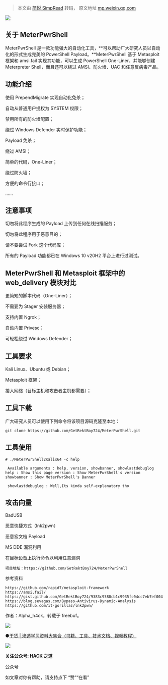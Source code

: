 > 本文由 [简悦 SimpRead](http://ksria.com/simpread/) 转码， 原文地址 [mp.weixin.qq.com](https://mp.weixin.qq.com/s/7SZra5ZCE_0E3IPQjGkSvQ)

![](https://mmbiz.qpic.cn/mmbiz_jpg/qq5rfBadR39tpy3C5BlSicTuYshtqpzXcZwSicJIjSeoHm4Miblzibb7WFzIW3wuUax3Z9owJNWC6AQ6ONDia6qHfqA/640?wx_fmt=jpeg)

关于 MeterPwrShell
----------------

MeterPwrShell 是一款功能强大的自动化工具，**可以帮助广大研究人员以自动化的形式生成完美的 PowerShell Payload。**MeterPwrShell 基于 Metasploit 框架和 amsi.fail 实现其功能，可以生成 PowerShell One-Liner，并能够创建 Meterpreter Shell，而且还可以绕过 AMSI、防火墙、UAC 和任意反病毒产品。

功能介绍
----

使用 PrependMigrate 实现自动化免杀；

自动从普通用户提权为 SYSTEM 权限；

禁用所有的防火墙配置；

绕过 Windows Defender 实时保护功能；

Payload 免杀；

绕过 AMSI；

简单的代码，One-Liner；

绕过防火墙；

方便的命令行接口；

……

注意事项
----

切勿将此程序生成的 Payload 上传到任何在线扫描服务；

切勿将此程序用于恶意目的；

请不要尝试 Fork 这个代码库；

所有的 Payload 功能都已在 Windows 10 v20H2 平台上进行过测试。

MeterPwrShell 和 Metasploit 框架中的 web_delivery 模块对比
-------------------------------------------------

更简短的脚本代码（One-Liner）；

不需要为 Stager 安装服务器；

支持内置 Ngrok；

自动内置 Privesc；

可轻松绕过 Windows Defender；

工具要求
----

Kali Linux、Ubuntu 或 Debian；

Metasploit 框架；

接入网络（目标主机和攻击者主机都需要）；

工具下载
----

广大研究人员可以使用下列命令将该项目源码克隆至本地：

```
git clone https://github.com/GetRektBoy724/MeterPwrShell.git
```

工具使用
----

```
# ./MeterPwrShell2Kalix64 -c help

 Available arguments : help, version, showbanner, showlastdebuglog help : Show this page version : Show MeterPwrShell's version showbanner : Show MeterPwrShell's Banner                   

 showlastdebuglog : Well,Its kinda self-explanatory tho
```

攻击向量
----

BadUSB

恶意快捷方式（lnk2pwn）

恶意宏文档 Payload

MS DDE 漏洞利用

在目标设备上执行命令以利用任意漏洞

```
项目地址：https://github.com/GetRektBoy724/MeterPwrShell
```

参考资料

```
https://github.com/rapid7/metasploit-framework
https://amsi.fail/
https://gist.github.com/GetRektBoy724/9383c9580cb1c9935fc04cc7eb7ef004
https://blog.sevagas.com/Bypass-Antivirus-Dynamic-Analysis
https://github.com/it-gorillaz/lnk2pwn/
```

作者：Alpha_h4ck，转载于 freebuf。

![](https://mmbiz.qpic.cn/mmbiz_gif/7QRTvkK2qC7IHABFmuMlWQkSSzOMicicfBLfsdIjkOnDvssu6Znx4TTPsH8yZZNZ17hSbD95ww43fs5OFEppRTWg/640?wx_fmt=gif)

●[干货 | 渗透学习资料大集合（书籍、工具、技术文档、视频教程）](http://mp.weixin.qq.com/s?__biz=MzIwMzIyMjYzNA==&mid=2247490892&idx=2&sn=5820f8871f23ffc525a27e1c6ae1ae4c&chksm=96d3e649a1a46f5f88051b88fb05efd4cda4c885a4f47ac63795354cbfe5e3a93de747f3f10a&scene=21#wechat_redirect)

![](https://mmbiz.qpic.cn/mmbiz_jpg/GzdTGmQpRic3b9EpYTX241vj3pudtgtj7V0XFvzpxP5tBHCOtpXZmmHcpPBq4STTxVe56CdHHUb8hmAD6fzRrpA/640?wx_fmt=jpeg)

**关注公众号: HACK 之道**

公众号

如文章对你有帮助，请支持点下 “赞”“在看”